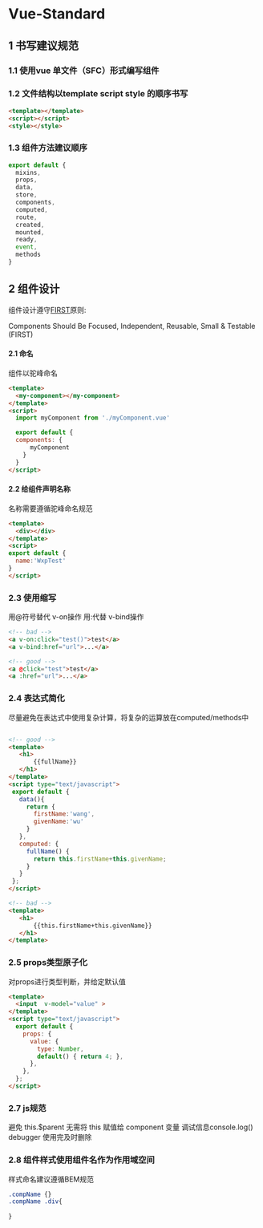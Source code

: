 # Vue-Standard

## 1 书写建议规范
### 1.1 使用vue 单文件（SFC）形式编写组件

### 1.2 文件结构以template script style 的顺序书写
```html
<template></template>
<script></script>
<style></style>
```
### 1.3  组件方法建议顺序

```javascript
export default {
  mixins,
  props,
  data,
  store,
  components,
  computed,
  route,
  created,
  mounted,
  ready,
  event,
  methods
}
```


## 2 组件设计

组件设计遵守[FIRST](https://addyosmani.com/first/)原则:

Components Should Be Focused, Independent, Reusable, Small & Testable (FIRST)



#### 2.1 命名

组件以驼峰命名

```html
<template>
  <my-component></my-component>
</template>
<script>
  import myComponent from './myComponent.vue'

  export default {
  components: {
  	  myComponent
    }
  }
</script>

```
#### 2.2 给组件声明名称
名称需要遵循驼峰命名规范
```html
<template>
  <div></div>
</template>
<script>
export default {
  name:'WxpTest'
}
</script>
```
### 2.3 使用缩写

用@符号替代 v-on操作
用:代替 v-bind操作

```html
<!-- bad -->
<a v-on:click="test()">test</a>
<a v-bind:href="url">...</a>

<!-- good -->
<a @click="test">test</a>
<a :href="url">...</a>
```
### 2.4 表达式简化

尽量避免在表达式中使用复杂计算，将复杂的运算放在computed/methods中

 ```html

<!-- good -->
<template>
    <h1>
        {{fullName}}
    </h1>
</template>
<script type="text/javascript">
  export default {
    data(){
      return {
        firstName:'wang',
        givenName:'wu'
      }
    },
    computed: {
      fullName() {
        return this.firstName+this.givenName;
      }
    }
  };
</script>

<!-- bad -->
<template>
    <h1>
        {{this.firstName+this.givenName}}
    </h1>
</template>
 ```


### 2.5 props类型原子化

对props进行类型判断，并给定默认值

```html
<template>
  <input  v-model="value" >
</template>
<script type="text/javascript">
  export default {
    props: {
      value: {
        type: Number,
        default() { return 4; },
      },
    },
  };
</script>

```

### 2.7 js规范
   避免 this.$parent
   无需将 this 赋值给 component 变量
   调试信息console.log() debugger 使用完及时删除

### 2.8 组件样式使用组件名作为作用域空间
样式命名建议遵循BEM规范
```css
.compName {}
.compName .div{
    
}
```

